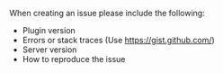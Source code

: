 When creating an issue please include the following:
- Plugin version
- Errors or stack traces (Use https://gist.github.com/)
- Server version
- How to reproduce the issue

